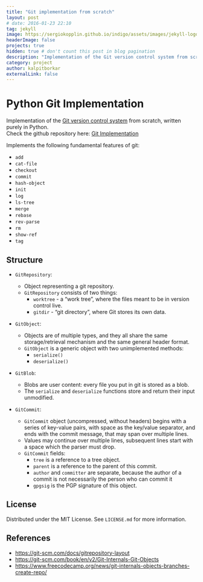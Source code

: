```yaml
---
title: "Git implementation from scratch"
layout: post
# date: 2016-01-23 22:10
tag: jekyll
image: https://sergiokopplin.github.io/indigo/assets/images/jekyll-logo-light-solid.png
headerImage: false
projects: true
hidden: true # don't count this post in blog pagination
description: "Implementation of the Git version control system from scratch, written purely in Python."
category: project
author: kalpitborkar
externalLink: false
---
```


# Python Git Implementation
Implementation of the [Git version control system](https://git-scm.com/) from scratch, written purely in Python.\
Check the github repository here: [Git Implementation](https://github.com/kalpitborkar/Git-Implementation)

Implements the following fundamental features of git:
  - `add`
  - `cat-file`
  - `checkout`
  - `commit`
  - `hash-object`
  - `init`
  - `log`
  - `ls-tree`
  - `merge`
  - `rebase`
  - `rev-parse`
  - `rm`
  - `show-ref`
  - `tag`

## Structure
- `GitRepository`:
  - Object representing a git repository.
  - `GitRepository` consists of two things: 
    - `worktree` - a “work tree”, where the files meant to be in version control live.
    - `gitdir` -  “git directory”, where Git stores its own data.

- `GitObject`:
  - Objects are of multiple types, and they all share the same storage/retrieval mechanism and the same general header format.
  - `GitObject` is a generic object with two unimplemented methods:
    - `serialize()`
    - `deserialize()`

- `GitBlob`:
  - Blobs are user content: every file you put in git is stored as a blob.
  - The `serialize` and `deserialize` functions store and return their input unmodified.

- `GitCommit`:
  - `GitCommit` object (uncompressed, without headers) begins with a series of key-value pairs, with space as the key/value separator, and ends with the commit message, that may span over multiple lines.
  - Values may continue over multiple lines, subsequent lines start with a space which the parser must drop.
  - `GitCommit` fields:
    - `tree` is a reference to a tree object. 
    - `parent` is a reference to the parent of this commit.
    - `author` and `committer` are separate, because the author of a commit is not necessarily the person who can commit it
    - `gpgsig` is the PGP signature of this object.

## License
Distributed under the MIT License. See `LICENSE.md` for more information.

## References
- https://git-scm.com/docs/gitrepository-layout
- https://git-scm.com/book/en/v2/Git-Internals-Git-Objects
- https://www.freecodecamp.org/news/git-internals-objects-branches-create-repo/